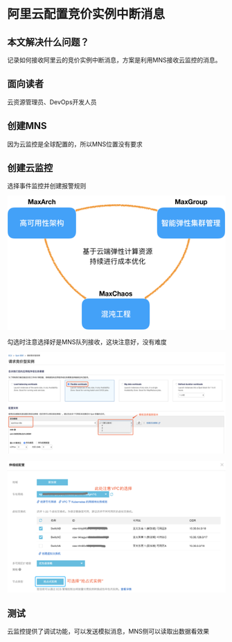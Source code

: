 # 阿里云配置竞价实例中断消息

## 本文解决什么问题？

记录如何接收阿里云的竞价实例中断消息，方案是利用MNS接收云监控的消息。

## 面向读者

云资源管理员、DevOps开发人员

## 创建MNS

因为云监控是全球配置的，所以MNS位置没有要求

## 创建云监控

选择事件监控并创建报警规则

![](../.gitbook/assets/image%20%2886%29.png)

勾选时注意选择好是MNS队列接收，这块注意好，没有难度

![](../.gitbook/assets/image%20%2888%29.png)

![](../.gitbook/assets/image%20%2813%29.png)

## 测试

云监控提供了调试功能，可以发送模拟消息，MNS侧可以读取出数据看效果



